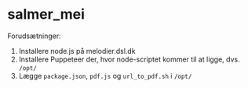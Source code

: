 # salmer_mei

Forudsætninger:

1. Installere node.js på melodier.dsl.dk
2. Installere Puppeteer der, hvor node-scriptet kommer til at ligge, dvs.  `/opt/`
3. Lægge `package.json`, `pdf.js` og `url_to_pdf.sh` i `/opt/`

